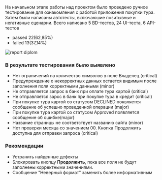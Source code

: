  На начальном этапе работы над проектом было проведено 
ручное тестирование для ознакомления с работой приложения покупки тура. Затем были написаны автотесты, включаюшие
позитывные и негативные сценарии. Всего написано 5 BD-тестов, 24 UI-теста, 6 API-тестов
- passed 22(62,85%)
- failed 13(37,14%)

![report diplom](https://user-images.githubusercontent.com/96720375/197944793-73f26f13-d095-4de8-a6cd-e48cae15a2a0.png)


### В результате тестирования было выявлено
- Нет ограничений на количество символов в поле Владелец (critical)
- Предупреждение о некорректных данных остается видимым после заполнения поля корректными данными (minor)
- Не отправляется запрос в банк при оплате тура картой (critical)
- Не отправляется зарос в банк при покупке тура в кредит (critical)
- При покупке тура картой со статусом DECLINED появляется сообщение об успешно проведенной операции (major)
- При покупке тура картой со статусом Approved появляется сообщение об ошибке(major)
- Название страницы не соответствует названию сайта (minor)
- Нет проверки месяца со значением 00. Кнопка Продолжить доступна для отправки запроса (critical)


### Рекомендации
- Устранить найденные дефекты
- Блокировать кнопцу **Продолжить**, пока все поля не будут заполнены корректными значениями.
- Сообщение "Неверный формат" заменить более информативным
